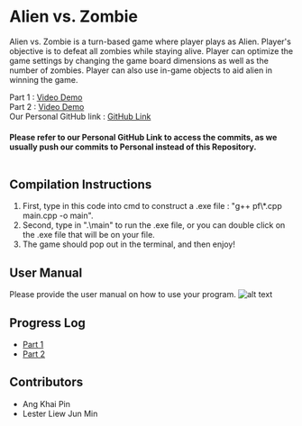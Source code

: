 # Alien vs. Zombie

Alien vs. Zombie is a turn-based game where player plays as Alien. Player's objective is to defeat all zombies while staying alive. Player can optimize the game settings by changing the game board dimensions as well as the number of zombies. Player can also use in-game objects to aid alien in winning the game.

Part 1 : [Video Demo](https://youtu.be/hvJd5apu8nI) <br/>
Part 2 : [Video Demo](https://www.youtube.com/watch?v=dISNkdj1vAA) <br/>
Our Personal GitHub link : [GitHub Link](https://github.com/V3ness/PF2223-Assignment)
#### **Please refer to our Personal GitHub Link to access the commits, as we usually push our commits to Personal instead of this Repository.**<br/><br/>

## Compilation Instructions

1. First, type in this code into cmd to construct a .exe file : "g++ pf\\*.cpp main.cpp -o main".
2. Second, type in ".\main" to run the .exe file, or you can double click on the .exe file that will be on your file.
3. The game should pop out in the terminal, and then enjoy!

## User Manual

Please provide the user manual on how to use your program.
![alt text](https://www.linkpicture.com/q/Alien-v.s-Zombie-User-Manual.png)



## Progress Log

- [Part 1](PART1.md)
- [Part 2](PART2.md)

## Contributors


- Ang Khai Pin
- Lester Liew Jun Min
